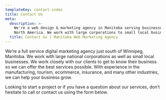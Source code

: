 ```yaml
---
templateKey: contact-index
title: Contact Us
meta:
  description: >-
    We're a web design & marketing agency in Manitoba serving businesses across
    North America. We work with large corporations to small local businesses.
  title: Contact Us | Manitoba Web Marketing Agency
---
```


We’re a full service digital marketing agency just south of Winnipeg, Manitoba. We work with large national corporations as well as small local businesses. We work closely with our clients to get to know their business so we can offer the best services possible. With experience in the manufacturing, tourism, ecommerce, insurance, and many other industries, we can help your business grow.

Looking to start a project or if you have a question about our services, don’t hesitate to call or contact us using the form below.
